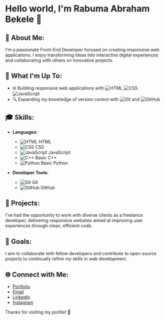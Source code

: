 # Hello world, I'm Rabuma Abraham Bekele 👋

## 💫 About Me:
I'm a passionate Front-End Developer focused on creating responsive web applications. I enjoy transforming ideas into interactive digital experiences and collaborating with others on innovative projects.

## 🚀 What I'm Up To:
- 🌐 Building responsive web applications with 
  ![HTML](https://img.icons8.com/color/48/000000/html-5.png) 
  ![CSS](https://img.icons8.com/color/48/000000/css3.png) 
  ![JavaScript](https://img.icons8.com/color/48/000000/javascript.png)
- 🔍 Expanding my knowledge of version control with 
  ![Git](https://img.icons8.com/color/48/000000/git.png) 
  and 
  ![GitHub](https://img.icons8.com/color/48/000000/github.png)

## 🎓 Skills:
- **Languages**:
  - ![HTML](https://img.icons8.com/color/48/000000/html-5.png) HTML
  - ![CSS](https://img.icons8.com/color/48/000000/css3.png) CSS
  - ![JavaScript](https://img.icons8.com/color/48/000000/javascript.png) JavaScript
  - ![C++](https://img.icons8.com/color/48/000000/c-plus-plus-logo.png) Basic C++
  - ![Python](https://img.icons8.com/color/48/000000/python.png) Basic Python
  
- **Developer Tools**:
  - ![Git](https://img.icons8.com/color/48/000000/git.png) Git
  - ![GitHub](https://img.icons8.com/color/48/000000/github.png) GitHub

## 📂 Projects:
I've had the opportunity to work with diverse clients as a freelance developer, delivering responsive websites aimed at improving user experiences through clean, efficient code.

## 🎯 Goals:
I aim to collaborate with fellow developers and contribute to open-source projects to continually refine my skills in web development.

## 🌐 Connect with Me:
- [Portfolio](http://rabumaabraham.github.io/)
- [Email](mailto:iamrabuma@gmail.com)
- [LinkedIn](https://www.linkedin.com/in/rabuma/)
- [Instagram](https://www.instagram.com/_rabuma/)

Thanks for visiting my profile! 🚀
